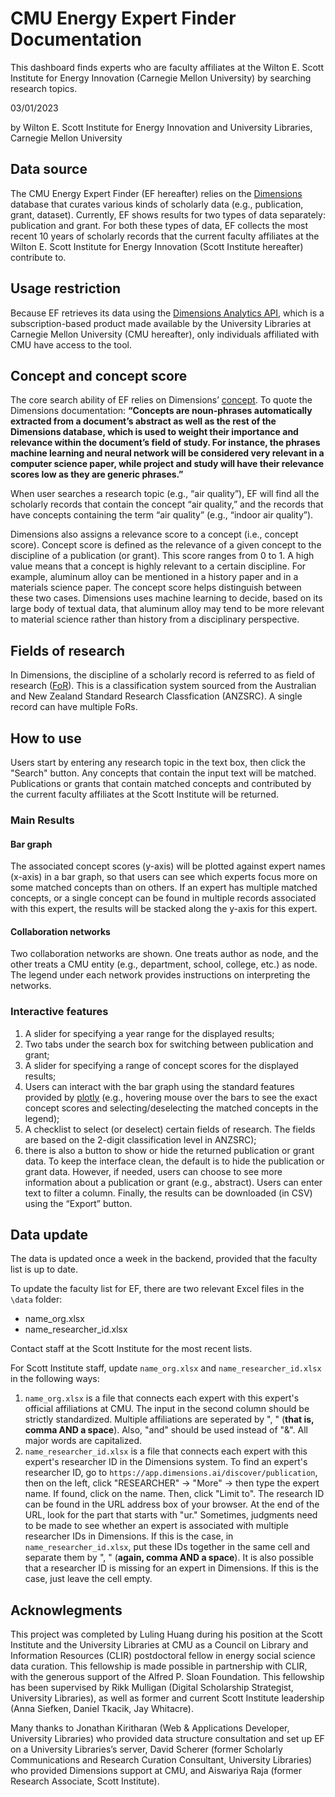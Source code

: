 # CMU Energy Expert Finder Documentation
This dashboard finds experts who are faculty affiliates at the Wilton E. Scott Institute for Energy Innovation (Carnegie Mellon University) by searching research topics. 

03/01/2023

by Wilton E. Scott Institute for Energy Innovation and University Libraries, Carnegie Mellon University

## Data source
The CMU Energy Expert Finder (EF hereafter) relies on the [Dimensions](https://www.dimensions.ai/) database that curates various kinds of scholarly data (e.g., publication, grant, dataset). Currently, EF shows results for two types of data separately: publication and grant. For both these types of data, EF collects the most recent 10 years of scholarly records that the current faculty affiliates at the Wilton E. Scott Institute for Energy Innovation (Scott Institute hereafter) contribute to.

## Usage restriction
Because EF retrieves its data using the [Dimensions Analytics API](https://docs.dimensions.ai/dsl/api.html#api-access), which is a subscription-based product made available by the University Libraries at Carnegie Mellon University (CMU hereafter), only individuals affiliated with CMU have access to the tool.

## Concept and concept score
The core search ability of EF relies on Dimensions’ [concept](https://docs.dimensions.ai/dsl/language.html#searching-using-concepts). To quote the Dimensions documentation: <b>“Concepts are noun-phrases automatically extracted from a document’s abstract as well as the rest of the Dimensions database, which is used to weight their importance and relevance within the document’s field of study. For instance, the phrases machine learning and neural network will be considered very relevant in a computer science paper, while project and study will have their relevance scores low as they are generic phrases.”</b>

When user searches a research topic (e.g., “air quality”), EF will find all the scholarly records that contain the concept “air quality,” and the records that have concepts containing the term “air quality” (e.g., “indoor air quality”).

Dimensions also assigns a relevance score to a concept (i.e., concept score). Concept score is defined as the relevance of a given concept to the discipline of a publication (or grant). This score ranges from 0 to 1. A high value means that a concept is highly relevant to a certain discipline. For example, aluminum alloy can be mentioned in a history paper and in a materials science paper. The concept score helps distinguish between these two cases. Dimensions uses machine learning to decide, based on its large body of textual data, that aluminum alloy may tend to be more relevant to material science rather than history from a disciplinary perspective.

## Fields of research
In Dimensions, the discipline of a scholarly record is referred to as field of research ([FoR](https://plus.dimensions.ai/support/solutions/articles/23000018826-what-is-the-background-behind-the-fields-of-research-for-classification-system-)). This is a classification system sourced from the Australian and New Zealand Standard Research Classfication (ANZSRC). A single record can have multiple FoRs.

## How to use
Users start by entering any research topic in the text box, then click the "Search" button. Any concepts that contain the input text will be matched. Publications or grants that contain matched concepts and contributed by the current faculty affiliates at the Scott Institute will be returned. 

### Main Results
#### Bar graph
The associated concept scores (y-axis) will be plotted against expert names (x-axis) in a bar graph, so that users can see which experts focus more on some matched concepts than on others. If an expert has multiple matched concepts, or a single concept can be found in multiple records associated with this expert, the results will be stacked along the y-axis for this expert.

#### Collaboration networks
Two collaboration networks are shown. One treats author as node, and the other treats a CMU entity (e.g., department, school, college, etc.) as node. The legend under each network provides instructions on interpreting the networks.

### Interactive features
1. A slider for specifying a year range for the displayed results;
2. Two tabs under the search box for switching between publication and grant;
3. A slider for specifying a range of concept scores for the displayed results;
4. Users can interact with the bar graph using the standard features provided by [plotly](https://plotly.com/python/bar-charts/) (e.g., hovering mouse over the bars to see the exact concept scores and selecting/deselecting the matched concepts in the legend);
5. A checklist to select (or deselect) certain fields of research. The fields are based on the 2-digit classification level in ANZSRC);
6. there is also a button to show or hide the returned publication or grant data. To keep the interface clean, the default is to hide the publication or grant data. However, if needed, users can choose to see more information about a publication or grant (e.g., abstract). Users can enter text to filter a column. Finally, the results can be downloaded (in CSV) using the “Export” button.

## Data update
The data is updated once a week in the backend, provided that the faculty list is up to date.

To update the faculty list for EF, there are two relevant Excel files in the `\data` folder:
* name_org.xlsx
* name_researcher_id.xlsx

Contact staff at the Scott Institute for the most recent lists.

For Scott Institute staff, update `name_org.xlsx` and `name_researcher_id.xlsx` in the following ways:

1. `name_org.xlsx` is a file that connects each expert with this expert's official affiliations at CMU. The input in the second column should be strictly standardized. Multiple affiliations are seperated by ", " (<b>that is, comma AND a space</b>). Also, "and" should be used instead of "&". All major words are capitalized.
2. `name_researcher_id.xlsx` is a file that connects each expert with this expert's researcher ID in the Dimensions system. To find an expert's researcher ID, go to `https://app.dimensions.ai/discover/publication`, then on the left, click "RESEARCHER" -> "More" -> then type the expert name. If found, click on the name. Then, click "Limit to". The research ID can be found in the URL address box of your browser. At the end of the URL, look for the part that starts with "ur." Sometimes, judgments need to be made to see whether an expert is associated with multiple researcher IDs in Dimensions. If this is the case, in `name_researcher_id.xlsx`, put these IDs together in the same cell and separate them by ", " (<b>again, comma AND a space</b>). It is also possible that a researcher ID is missing for an expert in Dimensions. If this is the case, just leave the cell empty.  

## Acknowlegments
This project was completed by Luling Huang during his position at the Scott Institute and the University Libraries at CMU as a Council on Library and Information Resources (CLIR) postdoctoral fellow in energy social science data curation. This fellowship is made possible in partnership with CLIR, with the generous support of the Alfred P. Sloan Foundation. This fellowship has been supervised by Rikk Mulligan (Digital Scholarship Strategist, University Libraries), as well as former and current Scott Institute leadership (Anna Siefken, Daniel Tkacik, Jay Whitacre).

Many thanks to Jonathan Kiritharan (Web & Applications Developer, University Libraries) who provided data structure consultation and set up EF on a University Libraries’s server, David Scherer (former Scholarly Communications and Research Curation Consultant, University Libraries) who provided Dimensions support at CMU, and Aiswariya Raja (former Research Associate, Scott Institute).  